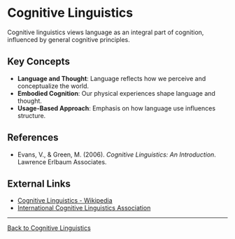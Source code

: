 # Cognitive Linguistics

Cognitive linguistics views language as an integral part of cognition, influenced by general cognitive principles.

## Key Concepts

- **Language and Thought**: Language reflects how we perceive and conceptualize the world.
- **Embodied Cognition**: Our physical experiences shape language and thought.
- **Usage-Based Approach**: Emphasis on how language use influences structure.

## References

- Evans, V., & Green, M. (2006). *Cognitive Linguistics: An Introduction*. Lawrence Erlbaum Associates.

## External Links

- [Cognitive Linguistics - Wikipedia](https://en.wikipedia.org/wiki/Cognitive_linguistics)
- [International Cognitive Linguistics Association](https://www.cognitivelinguistics.org/)

---

[Back to Cognitive Linguistics](README.md)
